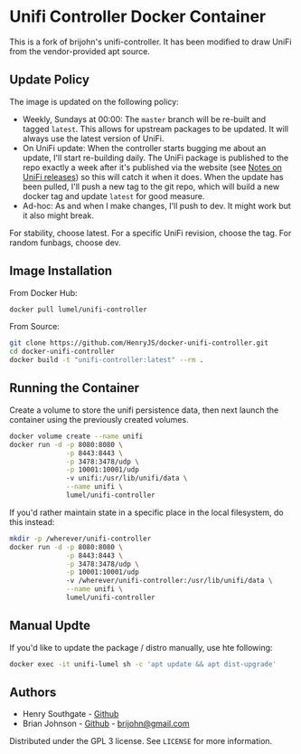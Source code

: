 # Unifi Controller Docker Container

This is a fork of brijohn's unifi-controller.  It has been modified to draw UniFi from the vendor-provided apt source.


## Update Policy

The image is updated on the following policy:

* Weekly, Sundays at 00:00: The `master` branch will be re-built and tagged `latest`.  This allows for upstream packages to be updated.  It will always use the latest version of UniFi.
* On UniFi update: When the controller starts bugging me about an update, I'll start re-building daily. The UniFi package is published to the repo exactly a week after it's published via the website (see [Notes on UniFi releases](https://community.ui.com/questions/Notes-on-UniFi-releases-Stable-Candidate-Stable-repos-download-site-etc-/5e49c960-58e4-4464-bf4d-49e3f6465399)) so this will catch it when it does.  When the update has been pulled, I'll push a new tag to the git repo, which will build a new docker tag and update `latest` for good measure.
* Ad-hoc: As and when I make changes, I'll push to dev.  It might work but it also might break.

For stability, choose latest.  For a specific UniFi revision, choose the tag.  For random funbags, choose dev.


## Image Installation

From Docker Hub:

```sh
docker pull lumel/unifi-controller
```
From Source:

```sh
git clone https://github.com/HenryJS/docker-unifi-controller.git
cd docker-unifi-controller
docker build -t "unifi-controller:latest" --rm .
```


## Running the Container

Create a volume to store the unifi persistence data, then next launch the container using the previously created volumes.

```sh
docker volume create --name unifi
docker run -d -p 8080:8080 \
              -p 8443:8443 \
			  -p 3478:3478/udp \
			  -p 10001:10001/udp
			  -v unifi:/usr/lib/unifi/data \
			  --name unifi \
			  lumel/unifi-controller
```

If you'd rather maintain state in a specific place in the local filesystem, do this instead:

```sh
mkdir -p /wherever/unifi-controller
docker run -d -p 8080:8080 \
              -p 8443:8443 \
			  -p 3478:3478/udp \
			  -p 10001:10001/udp
			  -v /wherever/unifi-controller:/usr/lib/unifi/data \
			  --name unifi \
			  lumel/unifi-controller
```


## Manual Updte

If you'd like to update the package / distro manually, use hte following:

```sh
docker exec -it unifi-lumel sh -c 'apt update && apt dist-upgrade'
```

## Authors
- Henry Southgate - [Github](https://github.com/HenryJS/)
- Brian Johnson - [Github](https://github.com/brijohn/) - brijohn@gmail.com

Distributed under the GPL 3 license. See ``LICENSE`` for more information.
